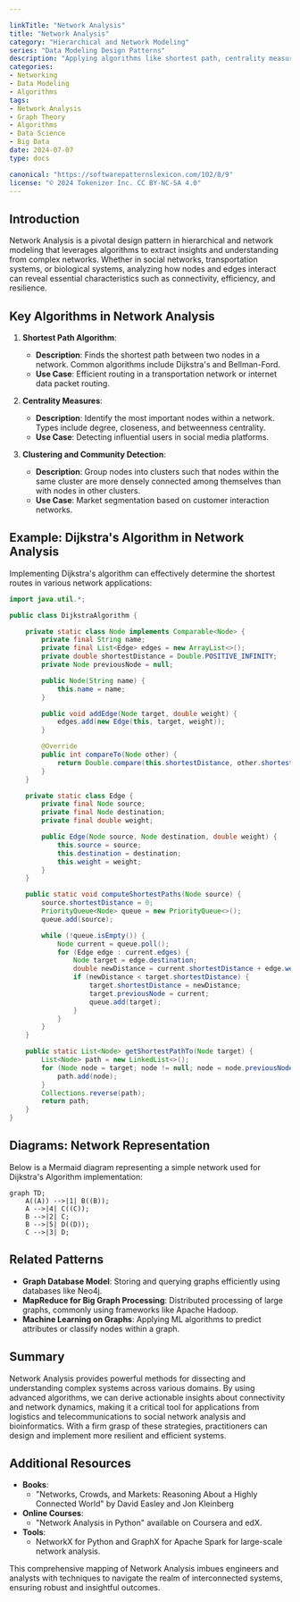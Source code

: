 ```yaml
---

linkTitle: "Network Analysis"
title: "Network Analysis"
category: "Hierarchical and Network Modeling"
series: "Data Modeling Design Patterns"
description: "Applying algorithms like shortest path, centrality measures, and clustering to understand network properties."
categories:
- Networking
- Data Modeling
- Algorithms
tags:
- Network Analysis
- Graph Theory
- Algorithms
- Data Science
- Big Data
date: 2024-07-07
type: docs

canonical: "https://softwarepatternslexicon.com/102/8/9"
license: "© 2024 Tokenizer Inc. CC BY-NC-SA 4.0"
---
```


## Introduction

Network Analysis is a pivotal design pattern in hierarchical and network modeling that leverages algorithms to extract insights and understanding from complex networks. Whether in social networks, transportation systems, or biological systems, analyzing how nodes and edges interact can reveal essential characteristics such as connectivity, efficiency, and resilience.

## Key Algorithms in Network Analysis

1. **Shortest Path Algorithm**: 
   - **Description**: Finds the shortest path between two nodes in a network. Common algorithms include Dijkstra's and Bellman-Ford.
   - **Use Case**: Efficient routing in a transportation network or internet data packet routing.

2. **Centrality Measures**:
   - **Description**: Identify the most important nodes within a network. Types include degree, closeness, and betweenness centrality.
   - **Use Case**: Detecting influential users in social media platforms.

3. **Clustering and Community Detection**:
   - **Description**: Group nodes into clusters such that nodes within the same cluster are more densely connected among themselves than with nodes in other clusters.
   - **Use Case**: Market segmentation based on customer interaction networks.

## Example: Dijkstra's Algorithm in Network Analysis

Implementing Dijkstra's algorithm can effectively determine the shortest routes in various network applications:
```java
import java.util.*;

public class DijkstraAlgorithm {

    private static class Node implements Comparable<Node> {
        private final String name;
        private final List<Edge> edges = new ArrayList<>();
        private double shortestDistance = Double.POSITIVE_INFINITY;
        private Node previousNode = null;

        public Node(String name) {
            this.name = name;
        }

        public void addEdge(Node target, double weight) {
            edges.add(new Edge(this, target, weight));
        }

        @Override
        public int compareTo(Node other) {
            return Double.compare(this.shortestDistance, other.shortestDistance);
        }
    }

    private static class Edge {
        private final Node source;
        private final Node destination;
        private final double weight;

        public Edge(Node source, Node destination, double weight) {
            this.source = source;
            this.destination = destination;
            this.weight = weight;
        }
    }

    public static void computeShortestPaths(Node source) {
        source.shortestDistance = 0;
        PriorityQueue<Node> queue = new PriorityQueue<>();
        queue.add(source);

        while (!queue.isEmpty()) {
            Node current = queue.poll();
            for (Edge edge : current.edges) {
                Node target = edge.destination;
                double newDistance = current.shortestDistance + edge.weight;
                if (newDistance < target.shortestDistance) {
                    target.shortestDistance = newDistance;
                    target.previousNode = current;
                    queue.add(target);
                }
            }
        }
    }

    public static List<Node> getShortestPathTo(Node target) {
        List<Node> path = new LinkedList<>();
        for (Node node = target; node != null; node = node.previousNode) {
            path.add(node);
        }
        Collections.reverse(path);
        return path;
    }
}
```

## Diagrams: Network Representation

Below is a Mermaid diagram representing a simple network used for Dijkstra's Algorithm implementation:

```mermaid
graph TD;
    A((A)) -->|1| B((B));
    A -->|4| C((C));
    B -->|2| C;
    B -->|5| D((D));
    C -->|3| D;
```

## Related Patterns

- **Graph Database Model**: Storing and querying graphs efficiently using databases like Neo4j.
- **MapReduce for Big Graph Processing**: Distributed processing of large graphs, commonly using frameworks like Apache Hadoop.
- **Machine Learning on Graphs**: Applying ML algorithms to predict attributes or classify nodes within a graph.

## Summary

Network Analysis provides powerful methods for dissecting and understanding complex systems across various domains. By using advanced algorithms, we can derive actionable insights about connectivity and network dynamics, making it a critical tool for applications from logistics and telecommunications to social network analysis and bioinformatics. With a firm grasp of these strategies, practitioners can design and implement more resilient and efficient systems.

## Additional Resources

- **Books**: 
  - "Networks, Crowds, and Markets: Reasoning About a Highly Connected World" by David Easley and Jon Kleinberg
- **Online Courses**: 
  - "Network Analysis in Python" available on Coursera and edX.
- **Tools**: 
  - NetworkX for Python and GraphX for Apache Spark for large-scale network analysis.

This comprehensive mapping of Network Analysis imbues engineers and analysts with techniques to navigate the realm of interconnected systems, ensuring robust and insightful outcomes.
